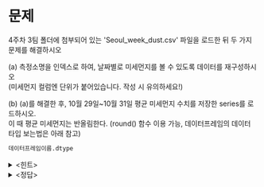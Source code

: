 # 문제

4주차 3팀 폴더에 첨부되어 있는 'Seoul_week_dust.csv' 파일을 로드한 뒤 두 가지 문제를 해결하시오

(a) 측정소명을 인덱스로 하여, 날짜별로 미세먼지를 볼 수 있도록 데이터를 재구성하시오    
(미세먼지 컬럼엔 단위가 붙어있습니다. 작성 시 유의하세요!)    

(b) (a)를 해결한 후, 10월 29일~10월 31일 평균 미세먼지 수치를 저장한 series를 로드하시오.    
이 때 평균 미세먼지는 반올림한다. (round() 함수 이용 가능, 데이터프레임의 데이터 타입 보는법은 아래 참고)   

```python
데이터프레임이름.dtype
```

<details><summary><힌트></summary>
<p>

> (a) 교재 237p, pdf.ver 239p   
> (b) 교재 210p, pdf.ver 212p

</p>
</details>

<details><summary><정답></summary>
<p>
  
(a)
```python
import pandas as pd

dust = pd.read_csv('Seoul_week_dust.csv')

#필요한 요소만 남기기
dust=dust[['측정일자', '측정소명', '미세먼지(㎍/㎥)']]

#(a) pivot 이용
dust = dust.pivot(index = '측정소명', columns = '측정일자', values='미세먼지(㎍/㎥)')
dust

#(b) apply 이용, 날짜 컬럼의 데이터 타입은 int 이기에 아래와 같이 작성
dust[[20231029, 20231030, 20231031]].apply(lambda x:round((x.sum())/3), axis=1)

```

<br/>
<img src = https://github.com/sejongsmarcle/2023_Autumn_DataAnalysisStudy/assets/128327967/7bd57a0e-b764-4e01-869d-462657ac72e6>
<br/>

<br/>
<img src = https://github.com/sejongsmarcle/2023_Autumn_DataAnalysisStudy/assets/128327967/d86c24d7-6240-4ae9-8a68-fad8472e878e>
<br/>

</p>

